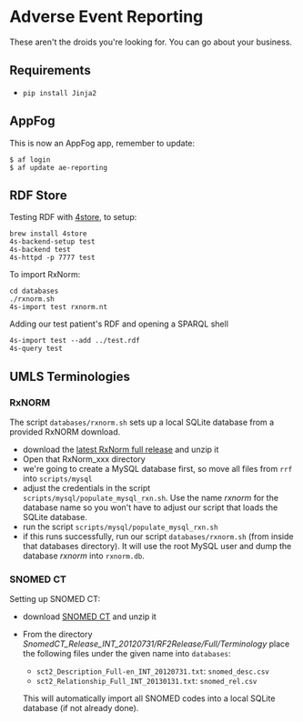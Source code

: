 Adverse Event Reporting
=======================

These aren't the droids you're looking for. You can go about your business.

Requirements
------------

* `pip install Jinja2`


AppFog
------

This is now an AppFog app, remember to update:

    $ af login
    $ af update ae-reporting


RDF Store
---------

Testing RDF with [4store](http://4store.org/), to setup:

    brew install 4store
    4s-backend-setup test
    4s-backend test
    4s-httpd -p 7777 test
    
To import RxNorm:

    cd databases
    ./rxnorm.sh
    4s-import test rxnorm.nt

Adding our test patient's RDF and opening a SPARQL shell

    4s-import test --add ../test.rdf
    4s-query test


UMLS Terminologies
------------------

### RxNORM ###

The script `databases/rxnorm.sh` sets up a local SQLite database from a provided RxNORM download.

- download the [latest RxNorm full release](http://www.nlm.nih.gov/research/umls/rxnorm/docs/rxnormfiles.html) and unzip it
- Open that RxNorm_xxx directory
- we're going to create a MySQL database first, so move all files from `rrf` into `scripts/mysql`
- adjust the credentials in the script `scripts/mysql/populate_mysql_rxn.sh`. Use the name _rxnorm_ for the database name so you won't have to adjust our script that loads the SQLite database.
- run the script `scripts/mysql/populate_mysql_rxn.sh`
- if this runs successfully, run our script `databases/rxnorm.sh` (from inside that databases directory). It will use the root MySQL user and dump the database _rxnorm_ into `rxnorm.db`.



### SNOMED CT ###

Setting up SNOMED CT:

- download [SNOMED CT](http://www.nlm.nih.gov/research/umls/licensedcontent/snomedctfiles.html) and unzip it
- From the directory _SnomedCT_Release_INT_20120731/RF2Release/Full/Terminology_ place the following files under the given name into `databases`:

  - `sct2_Description_Full-en_INT_20120731.txt`: `snomed_desc.csv`
  - `sct2_Relationship_Full_INT_20130131.txt`: `snomed_rel.csv`
  
  This will automatically import all SNOMED codes into a local SQLite database (if not already done).
